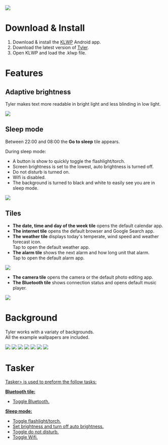<img src="Mockups/Screen recordings/intro anim.gif">

# Download & Install

1. Download & install the <a target="_blank" href="https://play.google.com/store/apps/details?id=org.kustom.wallpaper&hl=en_US&gl=US">KLWP</a> Android app.
2. Download the latest version of <a target="_blank" href="https://github.com/HanneMaes/Tyler-homescreen/tree/main/Homescreen">Tyler</a>.
3. Open KLWP and load the .klwp file.

# Features

## Adaptive brightness

Tyler makes text more readable in bright light and less blinding in low light.

<img src="Mockups/GIFS/adaptive brightness.gif">

## Sleep mode

Between 22:00 and 08:00 the **Go to sleep** tile appears.

During sleep mode:
- A button is show to quickly toggle the flashlight/torch.
- Screen brightness is set to the lowest, auto brightness is turned off.
- Do not disturb is turned on.
- Wifi is disabled.
- The background is turned to black and white to easily see you are in sleep mode.

<img src="Mockups/GIFS/sleep mode.gif">

## Tiles

- **The date, time and day of the week tile** opens the default calendar app.
- **The internet tile** opens the default browser and Google Search app.
- **The weather tile** displays today's temperate, wind speed and weather forecast icon.<br>
Tap to open the default weather app.
- **The alarm tile** shows the next alarm and how long unit that alarm.<br>
Tap to open the default alarm app.
<img src="Mockups/GIFS/alarm.gif">

- **The camera tile** opens the camera or the default photo editing app.
- **The Bluetooth tile** shows connection status and opens default music player.
<img src="Mockups/GIFS/bluetooth.gif">

# Background

Tyler works with a variaty of backgrounds.<br>
All the example wallpapers are included.

<img src="Mockups/Screenshots/Wallpapers/turquoise leaves.png">
<img src="Mockups/Screenshots/Wallpapers/black sand.png">
<img src="Mockups/Screenshots/Wallpapers/black leaf.png">
<img src="Mockups/Screenshots/Wallpapers/black stone.png">
<img src="Mockups/Screenshots/Wallpapers/green leaves.png">
<img src="Mockups/Screenshots/Wallpapers/pink mountain.png">
<img src="Mockups/Screenshots/Wallpapers/green yellow leaves.png">

# Tasker

<a target="_blank" href="https://play.google.com/store/apps/details?id=net.dinglisch.android.taskerm&hl=en_US&gl=US">Tasker> is used to preform the follow tasks:

**Bluetooth tile:**
- Toggle Bluetooth.

**Sleep mode:**
- Toggle flashlight/torch.
- Set brightness and turn off auto brightness.
- Toggle do not disturb.
- Toggle Wifi.
